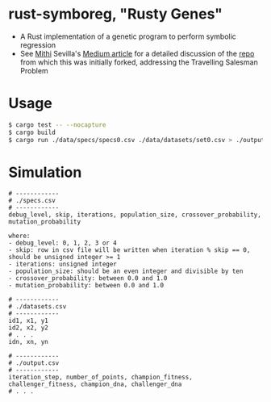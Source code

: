 # rust-symboreg, "Rusty Genes"
- A Rust implementation of a genetic program to perform symbolic regression
- See [Mithi](https://github.com/mithi) Sevilla's [Medium article](https://medium.com/@mithi/genetic-algorithms-in-rust-for-autonomous-agents-an-introduction-ac182de32aee) for a detailed discussion of the [repo](https://github.com/mithi/rusty-genes) from which this was initially forked, addressing the Travelling Salesman Problem

# Usage
```bash
$ cargo test -- --nocapture
$ cargo build
$ cargo run ./data/specs/specs0.csv ./data/datasets/set0.csv > ./output0.csv
```

# Simulation
```
# ------------
# ./specs.csv
# ------------
debug_level, skip, iterations, population_size, crossover_probability, mutation_probability

where:
- debug_level: 0, 1, 2, 3 or 4
- skip: row in csv file will be written when iteration % skip == 0, should be unsigned integer >= 1
- iterations: unsigned integer
- population_size: should be an even integer and divisible by ten
- crossover_probability: between 0.0 and 1.0
- mutation_probability: between 0.0 and 1.0

# ------------
# ./datasets.csv
# ------------
id1, x1, y1
id2, x2, y2
# . . .
idn, xn, yn

# ------------
# ./output.csv
# ------------
iteration_step, number_of_points, champion_fitness, challenger_fitness, champion_dna, challenger_dna
# . . .
```

